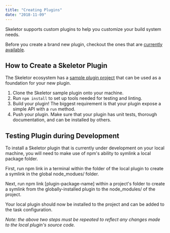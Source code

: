 ```yaml
---
title: "Creating Plugins"
date: "2018-11-09"
---
```


Skeletor supports custom plugins to help you customize your build system needs. 

Before you create a brand new plugin, checkout the ones that are [currently available](../ecosystem/plugins).

## How to Create a Skeletor Plugin

The Skeletor ecosystem has a [sample plugin project](https://github.com/deg-skeletor/skeletor-plugin) that can be used as a foundation for your new plugin.

1. Clone the Skeletor sample plugin onto your machine.
2. Run `npm install` to set up tools needed for testing and linting.
3. Build your plugin! The biggest requirement is that your plugin expose a simple API with a `run` method.
4. Push your plugin. Make sure that your plugin has unit tests, thorough documentation, and can be installed by others.

## Testing Plugin during Development
To install a Skeletor plugin that is currently under development on your local machine, you will need to make use of npm's ability to symlink a local package folder.

First, run npm link in a terminal within the folder of the local plugin to create a symlink in the global node_modues/ folder.

Next, run npm link [plugin-package-name] within a project's folder to create a symlink from the globally-installed plugin to the node_modules/ of the project.

Your local plugin should now be installed to the project and can be added to the task configuration.

_Note: the above two steps must be repeated to reflect any changes made to the local plugin's source code._
